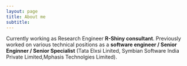 ```yaml
---
layout: page
title: About me
subtitle:
---
```


<div id="aboutme-section">

<p class="about-text">
<span class="fa fa-briefcase about-icon"></span>
Currently working as Research Engineer <strong>R-Shiny consultant</strong>. Previously worked on various technical positions as a <strong>software engineer / Senior Enginner / Senior Specialist</strong> (Tata Elxsi Linited, Symbian Software India Private Limited,Mphasis Technolgies Limited).
</p>

